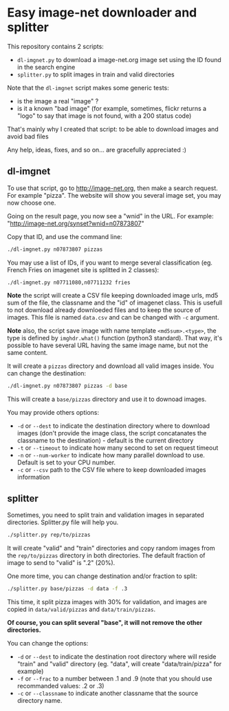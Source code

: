 # Easy image-net downloader and splitter

This repository contains 2 scripts:

- `dl-imgnet.py` to download a image-net.org image set using the ID found in the search engine
- `splitter.py` to split images in train and valid directories

Note that the `dl-imgnet` script makes some generic tests:

- is the image a real "image" ?
- is it a known "bad image" (for example, sometimes, flickr returns a "logo" to say that image is not found, with a 200 status code)

That's mainly why I created that script: to be able to download images and avoid bad files

Any help, ideas, fixes, and so on... are gracefully appreciated :)

## dl-imgnet

To use that script, go to http://image-net.org, then make a search request. For example "pizza". The website will show you several image set, you may now choose one.

Going on the result page, you now see a "wnid" in the URL. For example: "http://image-net.org/synset?wnid=n07873807"

Copy that ID, and use the command line:

```bash
./dl-imgnet.py n07873807 pizzas
```

You may use a list of IDs, if you want to merge several classification (eg. French Fries on imagenet site is splitted in 2 classes):

```
./dl-imgnet.py n07711080,n07711232 fries
```

**Note** the script will create a CSV file keeping downloaded image urls, md5 sum of the file, the classname and the "id" of imagenet class. This is usefull to not download already downloeded files and to keep the source of images. This file is named `data.csv` and can be changed with `-c` argument.

**Note** also, the script save image with name template `<md5sum>.<type>`, the type is defined by `imghdr.what()` function (python3 standard). That way, it's possible to have several URL having the same image name, but not the same content.

It will create a `pizzas` directory and download all valid images inside. You can change the destination:

```bash
./dl-imgnet.py n07873807 pizzas -d base
```

This will create a `base/pizzas` directory and use it to downoad images.

You may provide others options:

- `-d` or `--dest` to indicate the destination directory where to download images (don't provide the image class, the script concatanates the classname to the destination) - default is the current directory
- `-t` or `--timeout` to indicate how many second to set on request timeout
- `-n` or `--num-worker` to indicate how many parallel download to use. Default is set to your CPU number.
- `-c` or `--csv` path to the CSV file where to keep downloaded images information

## splitter

Sometimes, you need to split train and validation images in separated directories. Splitter.py file will help you.

```bash
./splitter.py rep/to/pizzas 
```

It will create "valid" and "train" directories and copy random images from the `rep/to/pizzas` directory in both directories. The default fraction of image to send to "valid" is ".2" (20%).

One more time, you can change destination and/or fraction to split:

```bash
./splitter.py base/pizzas -d data -f .3
```

This time, it split pizza images with 30% for validation, and images are copied in `data/valid/pizzas` and `data/train/pizzas`.

**Of course, you can split several "base", it will not remove the other directories.**

You can change the options:

- `-d` or `--dest` to indicate the destination root directory where will reside "train" and "valid" directory (eg. "data", will create "data/train/pizza" for example)
- `-f` or `--frac` to a number between .1 and .9 (note that you should use recommanded values: .2 or .3)
- `-c` or `--classname` to indicate another classname that the source directory name.
